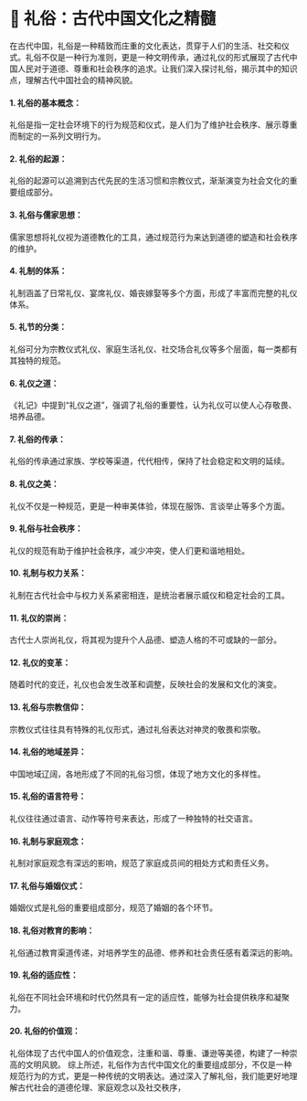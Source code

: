  # 💓 礼俗：古代中国文化之精髓

 在古代中国，礼俗是一种精致而庄重的文化表达，贯穿于人们的生活、社交和仪式。礼俗不仅是一种行为准则，更是一种文明传承，通过礼仪的形式展现了古代中国人民对于道德、尊重和社会秩序的追求。让我们深入探讨礼俗，揭示其中的知识点，理解古代中国社会的精神风貌。

 
 #### 1. 礼俗的基本概念：

礼俗是指一定社会环境下的行为规范和仪式，是人们为了维护社会秩序、展示尊重而制定的一系列文明行为。

#### 2. 礼俗的起源：

礼俗的起源可以追溯到古代先民的生活习惯和宗教仪式，渐渐演变为社会文化的重要组成部分。

#### 3. 礼俗与儒家思想：

儒家思想将礼仪视为道德教化的工具，通过规范行为来达到道德的塑造和社会秩序的维护。

#### 4. 礼制的体系：

礼制涵盖了日常礼仪、宴席礼仪、婚丧嫁娶等多个方面，形成了丰富而完整的礼仪体系。

#### 5. 礼节的分类：

礼俗可分为宗教仪式礼仪、家庭生活礼仪、社交场合礼仪等多个层面，每一类都有其独特的规范。

#### 6. 礼仪之道：

《礼记》中提到“礼仪之道”，强调了礼俗的重要性，认为礼仪可以使人心存敬畏、培养品德。

#### 7. 礼俗的传承：

礼俗的传承通过家族、学校等渠道，代代相传，保持了社会稳定和文明的延续。

#### 8. 礼仪之美：

礼仪不仅是一种规范，更是一种审美体验，体现在服饰、言谈举止等多个方面。

#### 9. 礼俗与社会秩序：

礼仪的规范有助于维护社会秩序，减少冲突，使人们更和谐地相处。

#### 10. 礼制与权力关系：

礼制在古代社会中与权力关系紧密相连，是统治者展示威仪和稳定社会的工具。

#### 11. 礼仪的崇尚：

古代士人崇尚礼仪，将其视为提升个人品德、塑造人格的不可或缺的一部分。

#### 12. 礼仪的变革：

随着时代的变迁，礼仪也会发生改革和调整，反映社会的发展和文化的演变。

#### 13. 礼俗与宗教信仰：

宗教仪式往往具有特殊的礼仪形式，通过礼俗表达对神灵的敬畏和崇敬。

#### 14. 礼俗的地域差异：

中国地域辽阔，各地形成了不同的礼俗习惯，体现了地方文化的多样性。

#### 15. 礼俗的语言符号：

礼仪往往通过语言、动作等符号来表达，形成了一种独特的社交语言。

#### 16. 礼制与家庭观念：

礼制对家庭观念有深远的影响，规范了家庭成员间的相处方式和责任义务。

#### 17. 礼俗与婚姻仪式：

婚姻仪式是礼俗的重要组成部分，规范了婚姻的各个环节。

#### 18. 礼俗对教育的影响：

礼俗通过教育渠道传递，对培养学生的品德、修养和社会责任感有着深远的影响。

#### 19. 礼俗的适应性：

礼俗在不同社会环境和时代仍然具有一定的适应性，能够为社会提供秩序和凝聚力。

#### 20. 礼俗的价值观：

礼俗体现了古代中国人的价值观念，注重和谐、尊重、谦逊等美德，构建了一种崇高的文明风貌。
综上所述，礼俗作为古代中国文化的重要组成部分，不仅是一种规范行为的方式，更是一种传统的文明表达。通过深入了解礼俗，我们能更好地理解古代社会的道德伦理、家庭观念以及社交秩序，
